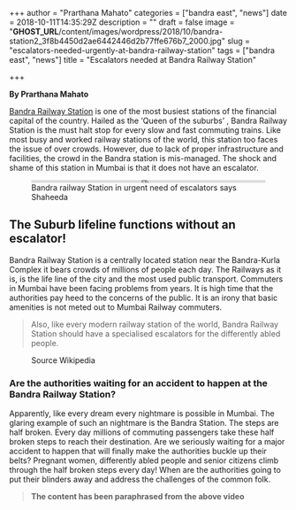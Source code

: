 +++
author = "Prarthana Mahato"
categories = ["bandra east", "news"]
date = 2018-10-11T14:35:29Z
description = ""
draft = false
image = "__GHOST_URL__/content/images/wordpress/2018/10/bandra-station2_3f8b4450d2ae6442446d2b77ffe676b7_2000.jpg"
slug = "escalators-needed-urgently-at-bandra-railway-station"
tags = ["bandra east", "news"]
title = "Escalators needed at Bandra Railway Station"

+++


<p><strong>By Prarthana Mahato</strong></p>
<p><a href="https://en.wikipedia.org/wiki/Bandra_railway_station" target="_blank" rel="noopener">Bandra Railway Station</a> is one of the most busiest stations of the financial capital of the country. Hailed as the &#8216;Queen of the suburbs&#8217; , Bandra Railway Station is the must halt stop for every slow and fast commuting trains. Like most busy and worked railway stations of the world, this station too faces the issue of over crowds. However, due to lack of proper infrastructure and facilities, the crowd in the Bandra station is mis-managed. The shock and shame of this station in Mumbai is that it does not have an escalator.</p>
<figure class="video regular">
<div class="embed-container">
<div style="max-width: 100%; position: relative; padding-top: 5;"><iframe style="position: absolute; top: 0px; left: 0px; width: 100%; height: 100%;" src="https://www.youtube.com/embed/LjRJaVOZMTk?feature=oembed" width=" 480" height="270" frameborder="0" allowfullscreen="allowfullscreen"></iframe></div>
</div><figcaption>Bandra railway Station in urgent need of escalators says Shaheeda</figcaption></figure>
<h2>The Suburb lifeline functions without an escalator!</h2>
<p>Bandra Railway Station is a centrally located station near the Bandra-Kurla Complex it bears crowds of millions of people each day. The Railways as it is, is the life line of the city and the most used public transport. Commuters in Mumbai have been facing problems from years. It is high time that the authorities pay heed to the concerns of the public. It is an irony that basic amenities is not meted out to Mumbai Railway commuters.</p>
<blockquote><p>Also, like every modern railway station of the world, Bandra Railway Station should have a specialised escalators for the differently abled people.</p></blockquote>
<figure class="image regular"><picture><source srcset="https://d2ijz6o5xay1xq.cloudfront.net/account_4266/1024px-Bandra_Railway_station_a86f6fdfba32e6807a7940269d269fe9_800.jpg 1x" media="(max-width: 768px)"><source srcset="https://d2ijz6o5xay1xq.cloudfront.net/account_4266/1024px-Bandra_Railway_station_a86f6fdfba32e6807a7940269d269fe9_800.jpg 1x" media="(min-width: 769px)"><img src="https://i2.wp.com/d2ijz6o5xay1xq.cloudfront.net/account_4266/1024px-Bandra_Railway_station_a86f6fdfba32e6807a7940269d269fe9_800.jpg?w=850&#038;ssl=1" alt="" data-recalc-dims="1"></picture><figcaption>Source Wikipedia</figcaption></figure>
<h3>Are the authorities waiting for an accident to happen at the Bandra Railway Station?</h3>
<p>Apparently, like every dream every nightmare is possible in Mumbai. The glaring example of such an nightmare is the Bandra Station. The steps are half broken. Every day millions of commuting passengers take these half broken steps to reach their destination. Are we seriously waiting for a major accident to happen that will finally make the authorities buckle up their belts? Pregnant women, differently abled people and senior citizens climb through the half broken steps every day! When are the authorities going to put their blinders away and address the challenges of the common folk.</p>
<blockquote><p><strong>The content has been paraphrased from the above video</strong></p></blockquote>
<p><!-- strchf script --><script>        if(window.strchfSettings === undefined) window.strchfSettings = {};    window.strchfSettings.stats = {url: "https://urban-wiz.storychief.io/escalators-needed-urgently-at-bandra-railway-station?id=2141573881&type=2",title: "Escalators needed at Bandra Railway Station",id: "5898643e-cb57-4197-adf1-22d855b8bf1d"};            (function(d, s, id) {      var js, sjs = d.getElementsByTagName(s)[0];      if (d.getElementById(id)) {window.strchf.update(); return;}      js = d.createElement(s); js.id = id;      js.src = "https://d37oebn0w9ir6a.cloudfront.net/scripts/v0/strchf.js";      js.async = true;      sjs.parentNode.insertBefore(js, sjs);    }(document, 'script', 'storychief-jssdk'))    </script><!-- End strchf script --></p>



